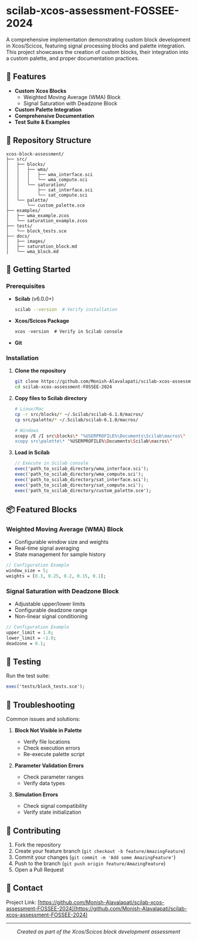 # scilab-xcos-assessment-FOSSEE-2024

A comprehensive implementation demonstrating custom block development in Xcos/Scicos, featuring signal processing blocks and palette integration. This project showcases the creation of custom blocks, their integration into a custom palette, and proper documentation practices.

## 🎯 Features

- **Custom Xcos Blocks**
  - Weighted Moving Average (WMA) Block
  - Signal Saturation with Deadzone Block
- **Custom Palette Integration**
- **Comprehensive Documentation**
- **Test Suite & Examples**

## 📁 Repository Structure

```
xcos-block-assessment/
├── src/
│   ├── blocks/
│   │   ├── wma/
│   │   │   ├── wma_interface.sci
│   │   │   └── wma_compute.sci
│   │   └── saturation/
│   │       ├── sat_interface.sci
│   │       └── sat_compute.sci
│   └── palette/
│       └── custom_palette.sce
├── examples/
│   ├── wma_example.zcos
│   └── saturation_example.zcos
├── tests/
│   └── block_tests.sce
├── docs/
│   ├── images/
│   ├── saturation_block.md
│   └── wma_block.md 
```

## 🚀 Getting Started

### Prerequisites

- **Scilab** (v6.0.0+)
  ```bash
  scilab --version  # Verify installation
  ```
- **Xcos/Scicos Package**
  ```scilab
  xcos -version  # Verify in Scilab console
  ```
- **Git**

### Installation

1. **Clone the repository**
   ```bash
   git clone https://github.com/Monish-Alavalapati/scilab-xcos-assessment-FOSSEE-2024.git
   cd scilab-xcos-assessment-FOSSEE-2024
   ```

2. **Copy files to Scilab directory**
   ```bash
   # Linux/Mac
   cp -r src/blocks/* ~/.Scilab/scilab-6.1.0/macros/
   cp src/palette/* ~/.Scilab/scilab-6.1.0/macros/

   # Windows
   xcopy /E /I src\blocks\* "%USERPROFILE%\Documents\Scilab\macros\"
   xcopy src\palette\* "%USERPROFILE%\Documents\Scilab\macros\"
   ```

3. **Load in Scilab**
   ```scilab
   // Execute in Scilab console
   exec('path_to_scilab_directory/wma_interface.sci');
   exec('path_to_scilab_directory/wma_compute.sci');
   exec('path_to_scilab_directory/sat_interface.sci');
   exec('path_to_scilab_directory/sat_compute.sci');
   exec('path_to_scilab_directory/custom_palette.sce');
   ```

## 📦 Featured Blocks

### Weighted Moving Average (WMA) Block
- Configurable window size and weights
- Real-time signal averaging
- State management for sample history

```scilab
// Configuration Example
window_size = 5;
weights = [0.3, 0.25, 0.2, 0.15, 0.1];
```

### Signal Saturation with Deadzone Block
- Adjustable upper/lower limits
- Configurable deadzone range
- Non-linear signal conditioning

```scilab
// Configuration Example
upper_limit = 1.0;
lower_limit = -1.0;
deadzone = 0.1;
```

## 🧪 Testing

Run the test suite:
```scilab
exec('tests/block_tests.sce');
```

## 🔧 Troubleshooting

Common issues and solutions:

1. **Block Not Visible in Palette**
   - Verify file locations
   - Check execution errors
   - Re-execute palette script

2. **Parameter Validation Errors**
   - Check parameter ranges
   - Verify data types

3. **Simulation Errors**
   - Check signal compatibility
   - Verify state initialization

## 👥 Contributing

1. Fork the repository
2. Create your feature branch (`git checkout -b feature/AmazingFeature`)
3. Commit your changes (`git commit -m 'Add some AmazingFeature'`)
4. Push to the branch (`git push origin feature/AmazingFeature`)
5. Open a Pull Request

## 📧 Contact

Project Link: [https://github.com/Monish-Alavalapati/scilab-xcos-assessment-FOSSEE-2024](https://github.com/Monish-Alavalapati/scilab-xcos-assessment-FOSSEE-2024)

---

<div align="center">

*Created as part of the Xcos/Scicos block development assessment*

</div>
